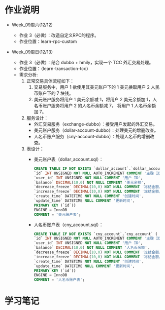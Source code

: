 # 作业说明 

- Week_09周六(12/12)
  - 作业 3（必做）：改造自定义RPC的程序。
  - 作业位置：learn-rpc-custom


- Week_09周日(12/13)
  - 作业 3（必做）：结合 dubbo + hmily，实现一个 TCC 外汇交易处理。 
  - 作业位置：（learn-transaction-tcc）
  - 需求分析:
    1. 正常交易具体流程如下：
       1. 交易服务中，用户 1 欲使用其美元账户下的 1 美元换取用户 2 人民币账户下的 7 块钱。
       2. 美元账户服务将用户 1 美元余额减 1，将用户 2 美元余额加 1，人名币账户服务将用户 2 的人名币余额减 7， 将用户 1 人名币余额加 7。
    2. 服务设计：
       - 外汇交易服务（exchange-dubbo）：接受用户发起的外汇交易。
       - 美元账户服务（dollar-account-dubbo）：处理美元的增删改查。
       - 人名币账户服务（cny-account-dubbo）：处理人名币的增删改查。
    3. 表设计：
       - 美元账户表（dollar_account.sql）：
      
          ```sql
          CREATE TABLE IF NOT EXISTS `dollar_account`.`dollar_account` (
          `id` INT UNSIGNED NOT NULL AUTO_INCREMENT COMMENT '主键 ID',
          `user_id` INT UNSIGNED NOT NULL COMMENT '用户 ID',
          `balance` DECIMAL(10,0) NOT NULL COMMENT '美元余额',
          `decrease_freeze` DECIMAL(10,0) NOT NULL COMMENT '冻结金额，扣款暂存余额',
          `increase_freeze` DECIMAL(10,0) NOT NULL COMMENT '冻结金额，转账暂存余额',
          `create_time` DATETIME NOT NULL COMMENT '创建时间',
          `update_time` DATETIME NULL COMMENT '更新时间',
          PRIMARY KEY (`id`))
          ENGINE = InnoDB
          COMMENT = '美元账户表';
          ```

       - 人名币账户表（cny_account.sql）：

          ```sql
          CREATE TABLE IF NOT EXISTS `cny_account`.`cny_account` (
          `id` INT UNSIGNED NOT NULL AUTO_INCREMENT COMMENT '主键 ID',
          `user_id` INT UNSIGNED NOT NULL COMMENT '用户 ID',
          `balance` DECIMAL(10,0) NOT NULL COMMENT '人名币余额',
          `decrease_freeze` DECIMAL(10,0) NOT NULL COMMENT '冻结金额，扣款暂存余额',
          `increase_freeze` DECIMAL(10,0) NOT NULL COMMENT '冻结金额，转账暂存余额',
          `create_time` DATETIME NOT NULL COMMENT '创建时间',
          `update_time` DATETIME NULL COMMENT '更新时间',
          PRIMARY KEY (`id`))
          ENGINE = InnoDB
          COMMENT = '人名币账户表';
          ```


# 学习笔记
